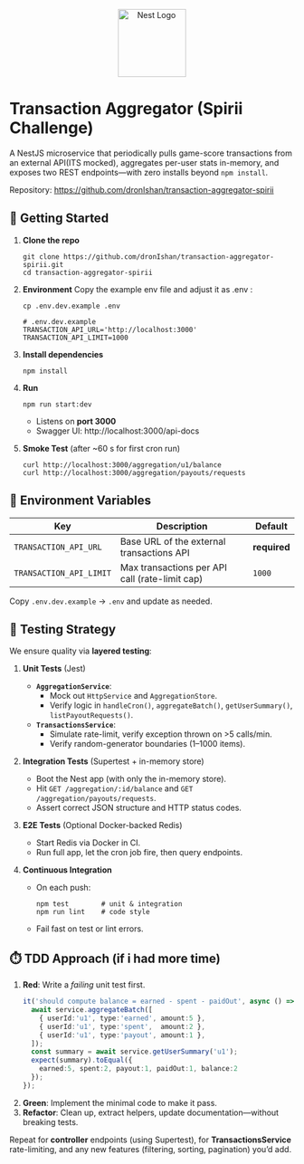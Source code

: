 <p align="center">
  <a href="http://nestjs.com/" target="blank"><img src="https://nestjs.com/img/logo-small.svg" width="120" alt="Nest Logo" /></a>
</p>

[circleci-image]: https://img.shields.io/circleci/build/github/nestjs/nest/master?token=abc123def456
[circleci-url]: https://circleci.com/gh/nestjs/nest

# Transaction Aggregator (Spirii Challenge)

A NestJS microservice that periodically pulls game-score transactions from an external API(ITS mocked), aggregates per-user stats in-memory, and exposes two REST endpoints—with zero installs beyond `npm install`.

Repository: https://github.com/dronIshan/transaction-aggregator-spirii

## 🚀 Getting Started

1. **Clone the repo**
   ```
   git clone https://github.com/dronIshan/transaction-aggregator-spirii.git
   cd transaction-aggregator-spirii
   ```

2. **Environment**
   Copy the example env file and adjust it as .env :
   ```
   cp .env.dev.example .env
   ```
   ```env
   # .env.dev.example
   TRANSACTION_API_URL='http://localhost:3000'
   TRANSACTION_API_LIMIT=1000
   ```

3. **Install dependencies**
   ```
   npm install
   ```

4. **Run**
   ```
   npm run start:dev
   ```
   - Listens on **port 3000**
   - Swagger UI: http://localhost:3000/api-docs

5. **Smoke Test** (after ~60 s for first cron run)
   ```
   curl http://localhost:3000/aggregation/u1/balance
   curl http://localhost:3000/aggregation/payouts/requests
   ```

## 🔧 Environment Variables

| Key                     | Description                                     | Default                         |
|-------------------------|-------------------------------------------------|---------------------------------|
| `TRANSACTION_API_URL`   | Base URL of the external transactions API       | **required**                    |
| `TRANSACTION_API_LIMIT` | Max transactions per API call (rate-limit cap)  | `1000`                          |

Copy `.env.dev.example` → `.env` and update as needed.

## 🧪 Testing Strategy

We ensure quality via **layered testing**:

1. **Unit Tests** (Jest)
   - **`AggregationService`**:
     - Mock out `HttpService` and `AggregationStore`.
     - Verify logic in `handleCron()`, `aggregateBatch()`, `getUserSummary()`, `listPayoutRequests()`.
   - **`TransactionsService`**:
     - Simulate rate-limit, verify exception thrown on >5 calls/min.
     - Verify random-generator boundaries (1–1000 items).

2. **Integration Tests** (Supertest + in-memory store)
   - Boot the Nest app (with only the in-memory store).
   - Hit `GET /aggregation/:id/balance` and `GET /aggregation/payouts/requests`.
   - Assert correct JSON structure and HTTP status codes.

3. **E2E Tests** (Optional Docker-backed Redis)
   - Start Redis via Docker in CI.
   - Run full app, let the cron job fire, then query endpoints.

4. **Continuous Integration**
   - On each push:
     ```
     npm test        # unit & integration
     npm run lint    # code style
     ```
   - Fail fast on test or lint errors.

## ⏱️ TDD Approach (if i had more time)

1. **Red**: Write a _failing_ unit test first.
   ```ts
   it('should compute balance = earned - spent - paidOut', async () => {
     await service.aggregateBatch([
       { userId:'u1', type:'earned', amount:5 },
       { userId:'u1', type:'spent',  amount:2 },
       { userId:'u1', type:'payout', amount:1 },
     ]);
     const summary = await service.getUserSummary('u1');
     expect(summary).toEqual({
       earned:5, spent:2, payout:1, paidOut:1, balance:2
     });
   });
   ```
2. **Green**: Implement the minimal code to make it pass.
3. **Refactor**: Clean up, extract helpers, update documentation—without breaking tests.

Repeat for **controller** endpoints (using Supertest), for **TransactionsService** rate-limiting, and any new features (filtering, sorting, pagination) you’d add.
